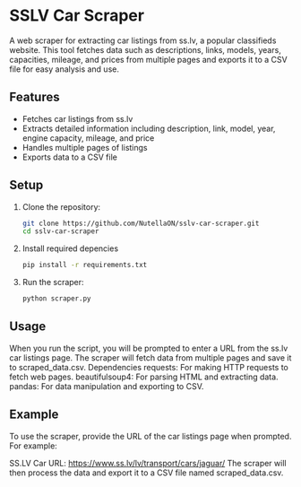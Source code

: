 # SSLV Car Scraper

A web scraper for extracting car listings from ss.lv, a popular classifieds website. This tool fetches data such as descriptions, links, models, years, capacities, mileage, and prices from multiple pages and exports it to a CSV file for easy analysis and use.

## Features

- Fetches car listings from ss.lv
- Extracts detailed information including description, link, model, year, engine capacity, mileage, and price
- Handles multiple pages of listings
- Exports data to a CSV file

## Setup

1. Clone the repository:
   ```bash
   git clone https://github.com/NutellaON/sslv-car-scraper.git
   cd sslv-car-scraper
2. Install required depencies
   ```bash
   pip install -r requirements.txt

4. Run the scraper:
   ```bash
   python scraper.py

## Usage
When you run the script, you will be prompted to enter a URL from the ss.lv car listings page.
The scraper will fetch data from multiple pages and save it to scraped_data.csv.
Dependencies
requests: For making HTTP requests to fetch web pages.
beautifulsoup4: For parsing HTML and extracting data.
pandas: For data manipulation and exporting to CSV.
## Example
To use the scraper, provide the URL of the car listings page when prompted. For example:

SS.LV Car URL: https://www.ss.lv/lv/transport/cars/jaguar/
The scraper will then process the data and export it to a CSV file named scraped_data.csv.

